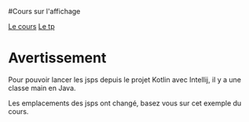 #Cours sur l'affichage

[Le cours](https://docs.google.com/presentation/d/e/2PACX-1vT5St4R9cJ3z-QVzDCprlz-2D3XOwqtyLkBb244emAAhK8JFKzP6gz0OaBBJQQBE2wENRPmAAi9XblB/pub?start=false&loop=false&delayms=3000)
[Le tp](https://docs.google.com/document/d/e/2PACX-1vSaMAIPdUgjNPen2LZIO7ajB679JJ4pZhjOffGOCU7WzRpb-E8iQUuah_gkFyP1ZffCHmMMThYLIOZz/pub)

# Avertissement

Pour pouvoir lancer les jsps depuis le projet Kotlin avec Intellij, il y a une classe main en Java.

Les emplacements des jsps ont changé, basez vous sur cet exemple du cours.